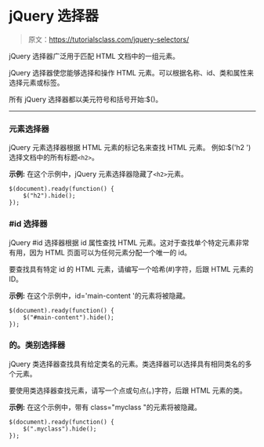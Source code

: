 # jQuery 选择器

> 原文：<https://tutorialsclass.com/jquery-selectors/>

jQuery 选择器广泛用于匹配 HTML 文档中的一组元素。

jQuery 选择器使您能够选择和操作 HTML 元素。可以根据名称、id、类和属性来选择元素或标签。

所有 jQuery 选择器都以美元符号和括号开始:$()。

* * *

### 元素选择器

jQuery 元素选择器根据 HTML 元素的标记名来查找 HTML 元素。
例如:$('h2 ')选择文档中的所有标题`<h2>`。

**示例:**
在这个示例中，jQuery 元素选择器隐藏了`<h2>`元素。

```
$(document).ready(function() {
    $("h2").hide();
});
```

### #id 选择器

jQuery #id 选择器根据 id 属性查找 HTML 元素。这对于查找单个特定元素非常有用，因为 HTML 页面可以为任何元素分配一个唯一的 id。

要查找具有特定 id 的 HTML 元素，请编写一个哈希(#)字符，后跟 HTML 元素的 ID。

**示例:**
在这个示例中，id='main-content '的元素将被隐藏。

```
$(document).ready(function() {
    $("#main-content").hide();
});
```

### 的。类别选择器

jQuery 类选择器查找具有给定类名的元素。类选择器可以选择具有相同类名的多个元素。

要使用类选择器查找元素，请写一个点或句点(。)字符，后跟 HTML 元素的类。

**示例:**
在这个示例中，带有 class="myclass "的元素将被隐藏。

```
$(document).ready(function() {
    $(".myclass").hide();
});
```